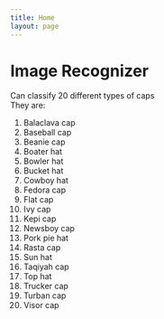 ```yaml
---
title: Home
layout: page
---
```


# Image Recognizer 
Can classify 20 different types of caps <br/>
They are:
1. Balaclava cap
2. Baseball cap
3. Beanie cap
4. Boater hat
5. Bowler hat
6. Bucket hat
7. Cowboy hat
8. Fedora cap
9. Flat cap
10. Ivy cap
11. Kepi cap
12. Newsboy cap
13. Pork pie hat
14. Rasta cap
15. Sun hat
16. Taqiyah cap
17. Top hat
18. Trucker cap
19. Turban cap
20. Visor cap



